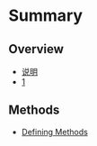 # Summary

## Overview

* [说明](README.md)
* [1](1.md)

## Methods

* [Defining Methods](methods.md)

